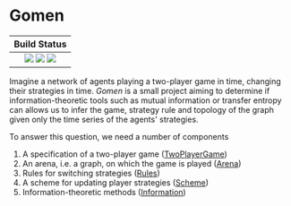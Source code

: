 # Gomen

| **Build Status**                                                                                |
|:-----------------------------------------------------------------------------------------------:|
| [![][travis-img]][travis-url] [![][appveyor-img]][appveyor-url] [![][codecov-img]][codecov-url] |

[travis-img]: https://travis-ci.com/dglmoore/gomen.svg?branch=master
[travis-url]: https://travis-ci.com/dglmoore/gomen

[appveyor-img]: https://ci.appveyor.com/api/projects/status/8pbhg2lc08mig98h?svg=true
[appveyor-url]: https://ci.appveyor.com/project/dglmoore/gomen

[codecov-img]: https://codecov.io/gh/dglmoore/gomen/branch/master/graph/badge.svg
[codecov-url]: https://codecov.io/gh/dglmoore/gomen

Imagine a network of agents playing a two-player game in time, changing their
strategies in time. _Gomen_ is a small project aiming to determine if
information-theoretic tools such as mutual information or transfer entropy can
allows us to infer the game, strategy rule and topology of the graph given only
the time series of the agents' strategies.

To answer this question, we need a number of components

1. A specification of a two-player game ([TwoPlayerGame](game.html))
2. An arena, i.e. a graph, on which the game is played ([Arena](arena.html))
3. Rules for switching strategies ([Rules](rule.html))
4. A scheme for updating player strategies ([Scheme](#))
5. Information-theoretic methods ([Information](#))
